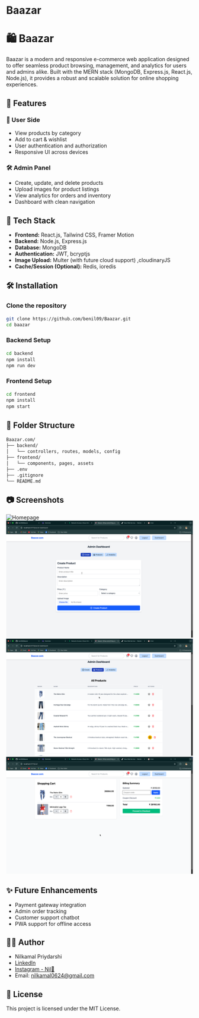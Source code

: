 # Baazar

# 🛍️ Baazar

Baazar is a modern and responsive e-commerce web application designed to offer seamless product browsing, management, and analytics for users and admins alike. Built with the MERN stack (MongoDB, Express.js, React.js, Node.js), it provides a robust and scalable solution for online shopping experiences.

## 🚀 Features

### 👥 User Side
- View products by category
- Add to cart & wishlist
- User authentication and authorization
- Responsive UI across devices

### 🛠️ Admin Panel
- Create, update, and delete products
- Upload images for product listings
- View analytics for orders and inventory
- Dashboard with clean navigation

## 🧱 Tech Stack

- **Frontend:** React.js, Tailwind CSS, Framer Motion
- **Backend:** Node.js, Express.js
- **Database:** MongoDB
- **Authentication:** JWT, bcryptjs
- **Image Upload:** Multer (with future cloud support) ,cloudinaryJS
- **Cache/Session (Optional):** Redis, ioredis

## 🛠️ Installation

### Clone the repository

```bash
git clone https://github.com/benil09/Baazar.git
cd baazar
```

### Backend Setup

```bash
cd backend
npm install
npm run dev
```

### Frontend Setup

```bash
cd frontend
npm install
npm start
```

## 📁 Folder Structure

```
Baazar.com/
├── backend/
│   └── controllers, routes, models, config
├── frontend/
│   └── components, pages, assets
├── .env
├── .gitignore
└── README.md
```

## 📷 Screenshots

![Homepage](./frontend/src/assets/readmephotos/img1.png)
![Admin Dashboard](./frontend/src/assets/readmephotos/img2.png)
![Product Manage](./frontend/src/assets/readmephotos/img3.png)
![cart page](./frontend/src/assets/readmephotos/img4.png)
    

## ✨ Future Enhancements

- Payment gateway integration
- Admin order tracking
- Customer support chatbot
- PWA support for offline access

## 🧑‍💻 Author

- Nilkamal Priydarshi  
- [LinkedIn](https://www.linkedin.com/in/nil-kamal-93945a294/)  
- [Instagram - Nil🍂](https://www.instagram.com/_hola_its.nil_/)  
- Email: nilkamal0624@gmail.com

## 📜 License

This project is licensed under the MIT License.